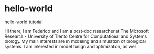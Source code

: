 # hello-world
hello-world tutorial

Hi there, 
I am Federico and I am a post-doc resaarcher at The Microsoft Research - University of Trento Centre for Computational and Systems biology. My main interests are in modeling and simulation of biological systems. I am interested in model tunign and optimization, as well.
